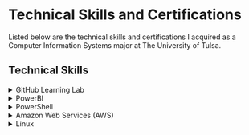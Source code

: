 <h1>Technical Skills and Certifications</h1>

Listed below are the technical skills and certifications I acquired as a Computer Information Systems major at The University of Tulsa.

<h2>Technical Skills</h2>
<details><summary>GitHub Learning Lab</summary>
<br>
I completed the following courses in the <a href="https://lab.github.com/courses">GitHub Learning Lab</a>. 
<br>
  
<h4>Courses:</h4>
<ul>
<li>Introduction to GitHub</li>
<li>Communicating using Markdown</li>
<li>Introduction to HTML</li>
<li>GitHub Pages</li>
<li>Managing merge conflicts</li>
<li>Community Starter Kit</li>
<li>Uploading your project to GitHub</li>
<li>Getting started with GitHub Apps</li>
<li>Migrating your repository to GitHub</li>
<li>Reviewing pull requests</li>
<li>Securing your workflows</li>
<li>Create a release based workflow</li>
</ul>
</details>


<details><summary>PowerBI</summary>
<br>
  <p>Information about PowerBI</p>
</details>


<details><summary>PowerShell</summary>
<br>
  <p>Information about PowerShell</p>
</details>


<details><summary>Amazon Web Services (AWS)</summary>
<br>
  <p>Information about AWS</p>
</details>


<details><summary>Linux</summary>
<br>
  I completed the LPI Linux Essentials course on <a href="https://linuxacademy.com/">Linux Academy</a>. 
<br>
  Throughout the course, I learned about the following topics: 
<br>
<br>  
<h4>Topics:</h4>
<ul>
<details><summary>The Linux Community and a Career in Open Source</summary>
  <br>
  <li>Linux Evolution and Popular Operating Systems</li>
  <li>How to Access a Linux Installation</li>
  <li>Major Open Source Applications</li>
  <li>Understanding Open Source Software and Licensing</li>
  <li>ICT Skills and Working in Linux</li>
  <br>
</details>

<details><summary>Finding Your Way on a Linux System</summary>
  <br>
  <li>Command Line Basics</li>
  <li>Using the Command Line to Get Help</li>
  <li>Using Directories and Listing Files</li>
  <li>Creating, Moving and Deleting Files</li>
  <br>
</details>

<details><summary>The Power of the Command Line</summary>
  <br>
  <li>Archiving Files on the Command Line</li>
  <li>Searching and Extracting Data from Files</li>
  <li>Turning Commands into a Script</li>
  <li>Creating, Moving and Deleting Files</li>
  <br>
</details>

<details><summary>The Linux Operating System</summary>
  <br>
  <li>Choosing an Operating System</li>
  <li>Understanding Computer Hardware</li>
  <li>Where Data is Stored</li>
  <li>Your Computer on the Network</li>
  <br>
</details>

<details><summary>Security and File Permissions</summary>
  <br>
  <li>Basic Security and Identifying User Types</li>
  <li>Creating Users and Groups</li>
  <li>Managing File Permissions and Ownership</li>
  <li>Special Directories and Files</li>
  <br> 
  
</details>
<br>
<br>


<h2>Certifications</h2>
<details><summary>COMPTIA Security +</summary>
<br>
  <p>Information about certification</p>
</details>


<details><summary>Cybersecurity Fundamentals</summary>
<br>
  <p>Information about certification</p>
</details>

 
